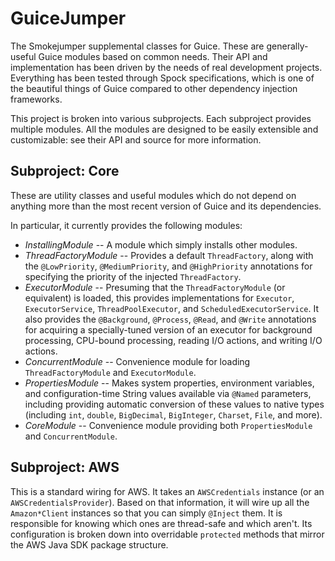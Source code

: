 GuiceJumper
===========

The Smokejumper supplemental classes for Guice. These are generally-useful Guice modules based on common needs. Their API and implementation has 
been driven by the needs of real development projects. Everything has been tested through Spock specifications, which is one of the beautiful 
things of Guice compared to other dependency injection frameworks.

This project is broken into various subprojects. Each subproject provides multiple modules. All the modules are designed to be easily extensible 
and customizable: see their API and source for more information.

Subproject: Core
------------------
These are utility classes and useful modules which do not depend on anything more than the most recent version of Guice and its dependencies.

In particular, it currently provides the following modules:

* *InstallingModule* -- A module which simply installs other modules.
* *ThreadFactoryModule* -- Provides a default `ThreadFactory`, along with the `@LowPriority`, `@MediumPriority`, and `@HighPriority` annotations 
for specifying the priority of the injected `ThreadFactory`.
* *ExecutorModule* -- Presuming that the `ThreadFactoryModule` (or equivalent) is loaded, this provides implementations for `Executor`, `ExecutorService`, `ThreadPoolExecutor`, and `ScheduledExecutorService`. It also provides the `@Background`, `@Process`, `@Read`, and `@Write` annotations for acquiring a specially-tuned version of an executor for background processing, CPU-bound processing, reading I/O actions, and writing I/O actions.
* *ConcurrentModule* -- Convenience module for loading `ThreadFactoryModule` and `ExecutorModule`.
* *PropertiesModule* -- Makes system properties, environment variables, and configuration-time String values available via `@Named` parameters, including providing automatic conversion of these values to native types (including `int`, `double`, `BigDecimal`, `BigInteger`, `Charset`, `File`, and more).
* *CoreModule* -- Convenience module providing both `PropertiesModule` and `ConcurrentModule`.


Subproject: AWS
-----------------
This is a standard wiring for AWS. It takes an `AWSCredentials` instance (or an `AWSCredentialsProvider`).
Based on that information, it will wire up all the `Amazon*Client` instances so that
you can simply `@Inject` them. It is responsible for knowing which ones are thread-safe and which aren't. Its configuration is broken down
into overridable `protected` methods that mirror the AWS Java SDK package structure.

